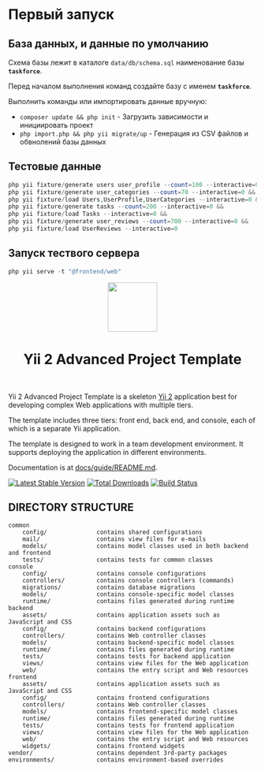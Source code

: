 # Первый запуск

## База данных, и данные по умолчанию
Схема базы лежит в каталоге `data/db/schema.sql` наименование базы **`taskforce`**.

Перед началом выполнения команд создайте базу с именем **`taskforce`**.

Выполнить команды или импортировать данные вручную:
- `composer update && php init` - Загрузить зависимости и инициировать проект
- `php import.php && php yii migrate/up` - Генерация из CSV файлов и обвнолений базы данных

## Тестовые данные

```php
php yii fixture/generate users user_profile --count=100 --interactive=0 && 
php yii fixture/generate user_categories --count=70 --interactive=0 && 
php yii fixture/load Users,UserProfile,UserCategories --interactive=0 && 
php yii fixture/generate tasks --count=200 --interactive=0 && 
php yii fixture/load Tasks --interactive=0 && 
php yii fixture/generate user_reviews --count=700 --interactive=0 &&
php yii fixture/load UserReviews --interactive=0
```

## Запуск тествого сервера
```php
php yii serve -t "@frontend/web"
```

<p align="center">
    <a href="https://github.com/yiisoft" target="_blank">
        <img src="https://avatars0.githubusercontent.com/u/993323" height="100px">
    </a>
    <h1 align="center">Yii 2 Advanced Project Template</h1>
    <br>
</p>

Yii 2 Advanced Project Template is a skeleton [Yii 2](http://www.yiiframework.com/) application best for
developing complex Web applications with multiple tiers.

The template includes three tiers: front end, back end, and console, each of which
is a separate Yii application.

The template is designed to work in a team development environment. It supports
deploying the application in different environments.

Documentation is at [docs/guide/README.md](docs/guide/README.md).

[![Latest Stable Version](https://img.shields.io/packagist/v/yiisoft/yii2-app-advanced.svg)](https://packagist.org/packages/yiisoft/yii2-app-advanced)
[![Total Downloads](https://img.shields.io/packagist/dt/yiisoft/yii2-app-advanced.svg)](https://packagist.org/packages/yiisoft/yii2-app-advanced)
[![Build Status](https://travis-ci.com/yiisoft/yii2-app-advanced.svg?branch=master)](https://travis-ci.com/yiisoft/yii2-app-advanced)

DIRECTORY STRUCTURE
-------------------

```
common
    config/              contains shared configurations
    mail/                contains view files for e-mails
    models/              contains model classes used in both backend and frontend
    tests/               contains tests for common classes    
console
    config/              contains console configurations
    controllers/         contains console controllers (commands)
    migrations/          contains database migrations
    models/              contains console-specific model classes
    runtime/             contains files generated during runtime
backend
    assets/              contains application assets such as JavaScript and CSS
    config/              contains backend configurations
    controllers/         contains Web controller classes
    models/              contains backend-specific model classes
    runtime/             contains files generated during runtime
    tests/               contains tests for backend application    
    views/               contains view files for the Web application
    web/                 contains the entry script and Web resources
frontend
    assets/              contains application assets such as JavaScript and CSS
    config/              contains frontend configurations
    controllers/         contains Web controller classes
    models/              contains frontend-specific model classes
    runtime/             contains files generated during runtime
    tests/               contains tests for frontend application
    views/               contains view files for the Web application
    web/                 contains the entry script and Web resources
    widgets/             contains frontend widgets
vendor/                  contains dependent 3rd-party packages
environments/            contains environment-based overrides
```

